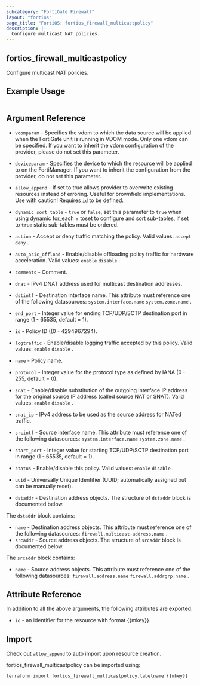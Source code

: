 ```yaml
---
subcategory: "FortiGate Firewall"
layout: "fortios"
page_title: "FortiOS: fortios_firewall_multicastpolicy"
description: |-
  Configure multicast NAT policies.
---
```


## fortios_firewall_multicastpolicy
Configure multicast NAT policies.

## Example Usage

```hcl

```

## Argument Reference
* `vdomparam` - Specifies the vdom to which the data source will be applied when the FortiGate unit is running in VDOM mode. Only one vdom can be specified. If you want to inherit the vdom configuration of the provider, please do not set this parameter.
* `deviceparam` - Specifies the device to which the resource will be applied to on the FortiManager. If you want to inherit the configuration from the provider, do not set this parameter.
* `allow_append` - If set to true allows provider to overwrite existing resources instead of erroring. Useful for brownfield implementations. Use with caution! Requires `id` to be defined.
* `dynamic_sort_table` - `true` or `false`, set this parameter to `true` when using dynamic for_each + toset to configure and sort sub-tables, if set to `true` static sub-tables must be ordered.

* `action` - Accept or deny traffic matching the policy. Valid values: `accept` `deny` .
* `auto_asic_offload` - Enable/disable offloading policy traffic for hardware acceleration. Valid values: `enable` `disable` .
* `comments` - Comment.
* `dnat` - IPv4 DNAT address used for multicast destination addresses.
* `dstintf` - Destination interface name. This attribute must reference one of the following datasources: `system.interface.name` `system.zone.name` .
* `end_port` - Integer value for ending TCP/UDP/SCTP destination port in range (1 - 65535, default = 1).
* `id` - Policy ID ((0 - 4294967294).
* `logtraffic` - Enable/disable logging traffic accepted by this policy. Valid values: `enable` `disable` .
* `name` - Policy name.
* `protocol` - Integer value for the protocol type as defined by IANA (0 - 255, default = 0).
* `snat` - Enable/disable substitution of the outgoing interface IP address for the original source IP address (called source NAT or SNAT). Valid values: `enable` `disable` .
* `snat_ip` - IPv4 address to be used as the source address for NATed traffic.
* `srcintf` - Source interface name. This attribute must reference one of the following datasources: `system.interface.name` `system.zone.name` .
* `start_port` - Integer value for starting TCP/UDP/SCTP destination port in range (1 - 65535, default = 1).
* `status` - Enable/disable this policy. Valid values: `enable` `disable` .
* `uuid` - Universally Unique Identifier (UUID; automatically assigned but can be manually reset).
* `dstaddr` - Destination address objects. The structure of `dstaddr` block is documented below.

The `dstaddr` block contains:

* `name` - Destination address objects. This attribute must reference one of the following datasources: `firewall.multicast-address.name` .
* `srcaddr` - Source address objects. The structure of `srcaddr` block is documented below.

The `srcaddr` block contains:

* `name` - Source address objects. This attribute must reference one of the following datasources: `firewall.address.name` `firewall.addrgrp.name` .

## Attribute Reference

In addition to all the above arguments, the following attributes are exported:
* `id` - an identifier for the resource with format {{mkey}}.

## Import

Check out `allow_append` to auto import upon resource creation.

fortios_firewall_multicastpolicy can be imported using:
```sh
terraform import fortios_firewall_multicastpolicy.labelname {{mkey}}
```
